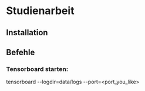 # Studienarbeit

## Installation

## Befehle

### Tensorboard starten: 
tensorboard --logdir=data/logs --port=<port_you_like>
